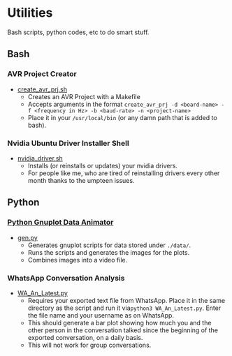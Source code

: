 # Utilities
Bash scripts, python codes, etc to do smart stuff.

## Bash 

### AVR Project Creator
* [create_avr_prj.sh](https://github.com/willcmc/util/blob/90052b13b5a8e30e31b63d2713c304b3bb66f20e/create_avr_prj.sh)
    * Creates an AVR Project with a Makefile
    * Accepts arguments in the format `create_avr_prj -d <board-name> -f <frequency in Hz> -b <baud-rate> -n <project-name>`
    * Place it in your `/usr/local/bin` (or any damn path that is added to bash).
### Nvidia Ubuntu Driver Installer Shell
* [nvidia_driver.sh](https://github.com/willcmc/util/blob/main/nvidia_driver.sh)
    * Installs (or reinstalls or updates) your nvidia drivers.
    * For people like me, who are tired of reinstalling drivers every other month thanks to the umpteen issues.

## Python 

### [Python Gnuplot Data Animator](https://github.com/willcmc/util/tree/main/py-gnuplot-animate)
* [gen.py](https://github.com/willcmc/util/blob/main/py-gnuplot-animate/gen.py)
    * Generates gnuplot scripts for data stored under `./data/`.
    * Runs the scripts and generates the images for the plots.
    * Combines images into a video file.

### WhatsApp Conversation Analysis
* [WA_An_Latest.py](https://github.com/willcmc/util/blob/main/WA_An_Latest.py)
    * Requires your exported text file from WhatsApp. Place it in the same directory as the script and run it via```python3 WA_An_Latest.py```. Enter the file name and your username as on WhatsApp.
    * This should generate a bar plot showing how much you and the other person in the conversation talked since the beginning of the exported conversation, on a daily basis.
    * This will not work for group conversations.
